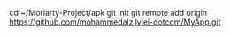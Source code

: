 
cd ~/Moriarty-Project/apk
git init
git remote add origin https://github.com/mohammedalzilylei-dotcom/MyApp.git